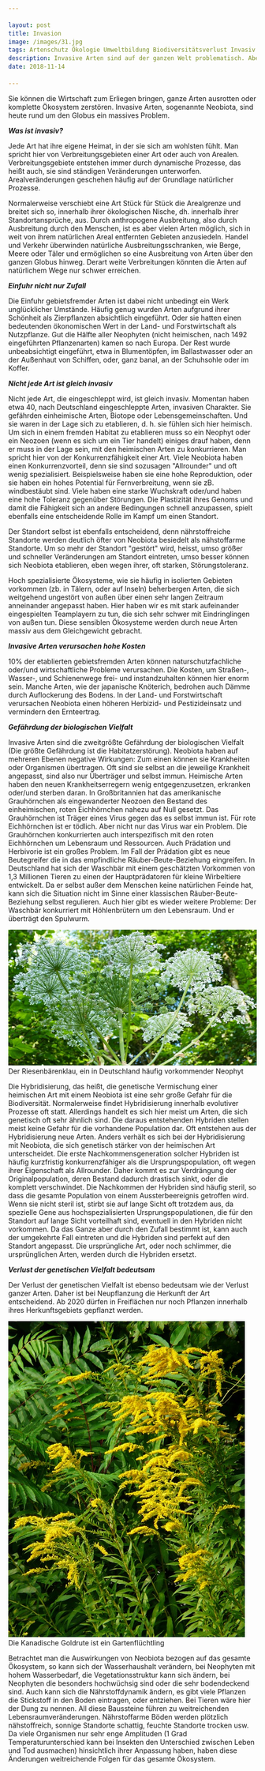 ```yaml
---

layout: post
title: Invasion 
image: /images/31.jpg
tags: Artenschutz Ökologie Umweltbildung Biodiversitätsverlust Invasiv Einwanderung Biodiversität Genetik Vielfalt Artenverlust Bekämpfung heimisch Hybridisierung Prädation Herbivorie Interspezifisch Konkurrenz Ökosystem Verlust gebietsfremd
description: Invasive Arten sind auf der ganzen Welt problematisch. Aber wann ist eine Art invasiv, und was bedeutet das für die heimischen Arten?
date: 2018-11-14

---
```


Sie können die Wirtschaft zum Erliegen bringen, ganze Arten ausrotten oder komplette Ökosystem zerstören. Invasive Arten, sogenannte Neobiota, sind heute rund um den Globus ein massives Problem.  


**_Was ist invasiv?_**

Jede Art hat ihre eigene Heimat, in der sie sich am wohlsten fühlt. Man spricht hier von Verbreitungsgebieten einer Art oder auch von Arealen.
Verbreitungsgebiete entstehen immer durch dynamische Prozesse, das heißt auch, sie sind ständigen Veränderungen unterworfen. Arealveränderungen geschehen häufig auf der Grundlage natürlicher Prozesse. 

Normalerweise verschiebt eine Art Stück für Stück die Arealgrenze und breitet sich so, innerhalb ihrer ökologischen Nische, dh. innerhalb ihrer Standortansprüche, aus. Durch anthropogene Ausbreitung, also durch Ausbreitung durch den Menschen, ist es aber vielen Arten möglich, sich in weit von ihrem natürlichen Areal entfernten  Gebieten anzusiedeln. Handel und Verkehr überwinden natürliche Ausbreitungsschranken, wie Berge, Meere oder Täler und ermöglichen so eine Ausbreitung von Arten über den ganzen Globus hinweg. Derart weite Verbreitungen könnten die Arten auf natürlichem Wege nur schwer erreichen. 

**_Einfuhr nicht nur Zufall_**

Die Einfuhr gebietsfremder Arten ist dabei nicht unbedingt ein Werk unglücklicher Umstände. Häufig genug wurden Arten aufgrund ihrer Schönheit als Zierpflanzen absichtlich eingeführt. Oder sie hatten einen bedeutenden ökonomischen Wert in der Land- und Forstwirtschaft als Nutzpflanze. Gut die Hälfte aller Neophyten (nicht heimischen, nach 1492 eingeführten Pflanzenarten) kamen so nach Europa. Der Rest wurde unbeabsichtigt eingeführt, etwa in Blumentöpfen, im Ballastwasser oder an der Außenhaut von Schiffen, oder, ganz banal, an der Schuhsohle oder im Koffer. 

**_Nicht jede Art ist gleich invasiv_**

Nicht jede Art, die eingeschleppt wird, ist gleich invasiv. Momentan haben etwa 40, nach Deutschland eingeschleppte Arten, invasiven Charakter. Sie gefährden einheimische Arten, Biotope oder Lebensgemeinschaften. Und sie waren in der Lage sich zu etablieren, d. h. sie fühlen sich hier heimisch. Um sich in einem fremden Habitat zu etablieren muss so ein Neophyt oder ein Neozoen (wenn es sich um ein Tier handelt) einiges drauf haben, denn er muss in der Lage sein, mit den heimischen Arten zu konkurrieren. Man spricht hier von der Konkurrenzfähigkeit einer Art. Viele Neobiota haben einen Konkurrenzvorteil, denn sie sind sozusagen "Allrounder" und oft wenig spezialisiert. Beispielsweise haben sie eine hohe Reproduktion, oder sie haben ein hohes Potential für Fernverbreitung, wenn sie zB. windbestäubt sind. Viele haben eine starke Wuchskraft oder/und haben eine hohe Toleranz gegenüber Störungen. Die Plastizität ihres Genoms und damit die Fähigkeit sich an andere Bedingungen schnell anzupassen, spielt ebenfalls eine entscheidende Rolle im Kampf um einen Standort. 

Der Standort selbst ist ebenfalls entscheidend, denn nährstoffreiche Standorte werden deutlich öfter von Neobiota besiedelt als nähstoffarme Standorte. Um so mehr der Standort "gestört" wird, heisst, umso größer und schneller Veränderungen am Standort eintreten, umso besser können sich Neobiota etablieren, eben wegen ihrer, oft starken, Störungstoleranz. 

Hoch spezialisierte Ökosysteme, wie sie häufig in isolierten Gebieten vorkommen (zb. in Tälern, oder auf Inseln) beherbergen Arten, die sich weitgehend ungestört von außen über einen sehr langen Zeitraum anneinander angepasst haben. Hier haben wir es mit stark aufeinander eingespielten Teamplayern zu tun, die sich sehr schwer mit Eindringlingen von außen tun. Diese sensiblen Ökosysteme werden durch neue Arten massiv aus dem Gleichgewicht gebracht. 

**_Invasive Arten verursachen hohe Kosten_**

10% der etablierten gebietsfremden Arten können naturschutzfachliche oder/und wirtschaftliche Probleme verursachen. Die Kosten, um Straßen-, Wasser-, und Schienenwege frei- und instandzuhalten können hier enorm sein. Manche Arten, wie der japanische Knöterich, bedrohen auch Dämme durch Auflockerung des Bodens. In der Land- und Forstwirtschaft verursachen Neobiota einen höheren Herbizid- und Pestizideinsatz und vermindern den Ernteertrag. 

**_Gefährdung der biologischen Vielfalt_**

Invasive Arten sind die zweitgrößte Gefährdung der biologischen Vielfalt (Die größte Gefährdung ist die Habitatzerstörung). Neobiota haben auf mehreren Ebenen negative Wirkungen: Zum einen können sie Krankheiten oder Organismen übertragen. Oft sind sie selbst an die jeweilige Krankheit angepasst, sind also nur Überträger und selbst immun. Heimische Arten haben den neuen Krankheitserregern wenig entgegenzusetzen, erkranken oder/und sterben daran. In Großbritannien hat das amerikanische Grauhörnchen als eingewanderter Neozoen den Bestand des einheimischen, roten Eichhörnchen nahezu auf Null gesetzt. Das Grauhörnchen ist Träger eines Virus gegen das es selbst immun ist. Für rote Eichhörnchen ist er tödlich. Aber nicht nur das Virus war ein Problem. Die Grauhörnchen konkurrierten auch interspezifisch mit den roten Eichhörnchen um Lebensraum und Ressourcen. Auch Prädation und Herbivorie ist ein großes Problem. Im Fall der Prädation gibt es neue Beutegreifer die in das empfindliche Räuber-Beute-Beziehung eingreifen. In Deutschland hat sich der Waschbär mit einem geschätzten Vorkommen von 1,3 Millionen Tieren zu einen der Hauptprädatoren für kleine Wirbeltiere entwickelt. Da er selbst außer dem Menschen keine natürlichen Feinde hat, kann sich die Situation nicht im Sinne einer klassischen Räuber-Beute-Beziehung selbst regulieren. Auch hier gibt es wieder weitere Probleme: Der Waschbär konkurriert mit Höhlenbrütern um den Lebensraum. Und er überträgt den Spulwurm. 

<span class="image right">
<img src="/images/32.jpg">
Der Riesenbärenklau, ein in Deutschland häufig vorkommender Neophyt
</span>

Die Hybridisierung, das heißt, die genetische Vermischung einer heimischen Art mit einem Neobiota ist eine sehr große Gefahr für die Biodiversität. Normalerweise findet Hybridisierung innerhalb evolutiver Prozesse oft statt. Allerdings handelt es sich hier meist um Arten, die sich genetisch oft sehr ähnlich sind. Die daraus entstehenden Hybriden stellen meist keine Gefahr für die vorhandene Population dar. Oft entstehen aus der Hybridisierung neue Arten. Anders verhält es sich bei der Hybridisierung mit Neobiota, die sich genetisch stärker von der heimischen Art unterscheidet. Die erste Nachkommensgeneration solcher Hybriden ist häufig kurzfristig konkurrenzfähiger als die Ursprungspopulation, oft wegen ihrer Eigenschaft als Allrounder. Daher kommt es zur Verdrängung der Originalpopulation, deren Bestand dadurch drastisch sinkt, oder die komplett verschwindet. Die Nachkommen der Hybriden sind häufig steril, so dass die gesamte Population von einem Aussterbeereignis getroffen wird. Wenn sie nicht steril ist, stirbt sie auf lange Sicht oft trotzdem aus, da spezielle Gene aus hochspezialisierten Ursprungspopulationen, die für den Standort auf lange Sicht vorteilhaft sind, eventuell in den Hybriden nicht vorkommen. Da das Ganze aber durch den Zufall bestimmt ist, kann auch der umgekehrte Fall eintreten und die Hybriden sind perfekt auf den Standort angepasst. Die ursprüngliche Art, oder noch schlimmer, die ursprünglichen Arten, werden durch die Hybriden ersetzt. 

**_Verlust der genetischen Vielfalt bedeutsam_**

Der Verlust der genetischen Vielfalt ist ebenso bedeutsam wie der Verlust ganzer Arten. Daher ist bei Neupflanzung die Herkunft der Art entscheidend. Ab 2020 dürfen in Freiflächen nur noch Pflanzen innerhalb ihres Herkunftsgebiets gepflanzt werden. 

<span class="image right">
<img src="/images/34.jpg">
Die Kanadische Goldrute ist ein Gartenflüchtling
</span>

Betrachtet man die Auswirkungen von Neobiota bezogen auf das gesamte Ökosystem, so kann sich der Wasserhaushalt verändern, bei Neophyten mit hohem Wasserbedarf, die Vegetationsstruktur kann sich ändern, bei Neophyten die besonders hochwüchsig sind oder die sehr bodendeckend sind. Auch kann sich die Nährstoffdynamik ändern, es gibt viele Pflanzen die Stickstoff in den Boden eintragen, oder entziehen. Bei Tieren wäre hier der Dung zu nennen. All diese Baussteine führen zu weitreichenden Lebensraumveränderungen. Nährstoffarme Böden werden plötzlich nähstoffreich, sonnige Standorte schattig, feuchte Standorte trocken usw. Da viele Organismen nur sehr enge Amplituden (1 Grad Temperaturunterschied kann bei Insekten den Unterschied zwischen Leben und Tod ausmachen) hinsichtlich ihrer Anpassung haben, haben diese Änderungen weitreichende Folgen für das gesamte Ökosystem. 




